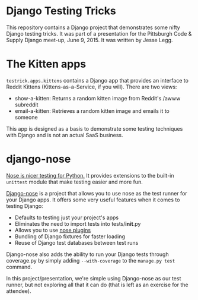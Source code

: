 # Django Testing Tricks

This repository contains a Django project that demonstrates some nifty
Django testing tricks. It was part of a presentation for the Pittsburgh
Code & Supply Django meet-up, June 9, 2015. It was written by Jesse Legg.

# The Kitten apps

`testrick.apps.kittens` contains a Django app that provides an interface
to Reddit Kittens (Kittens-as-a-Service, if you will). There are two views:

 * show-a-kitten: Returns a random kitten image from Reddit's /awww subreddit
 * email-a-kitten: Retrieves a random kitten image and emails it to someone

This app is designed as a basis to demonstrate some testing techniques with
Django and is not an actual SaaS business.

# django-nose

[Nose is nicer testing for Python.](https://nose.readthedocs.org/en/latest/)
It provides extensions to the built-in `unittest` module that make testing
easier and more fun.

[Django-nose](https://pypi.python.org/pypi/django-nose) is a project that
allows you to use nose as the test runner for your Django apps. It offers some
very useful features when it comes to testing Django:

 * Defaults to testing just your project's apps
 * Eliminates the need to import tests into tests/__init__.py
 * Allows you to use [nose plugins](https://nose-plugins.jottit.com/)
 * Bundling of Django fixtures for faster loading
 * Reuse of Django test databases between test runs

Django-nose also adds the ability to run your Django tests through coverage.py
by simply adding `--with-coverage` to the `manage.py test` command.

In this project/presentation, we're simple using Django-nose as our test
runner, but not exploring all that it can do (that is left as an exercise for
the attendee).
